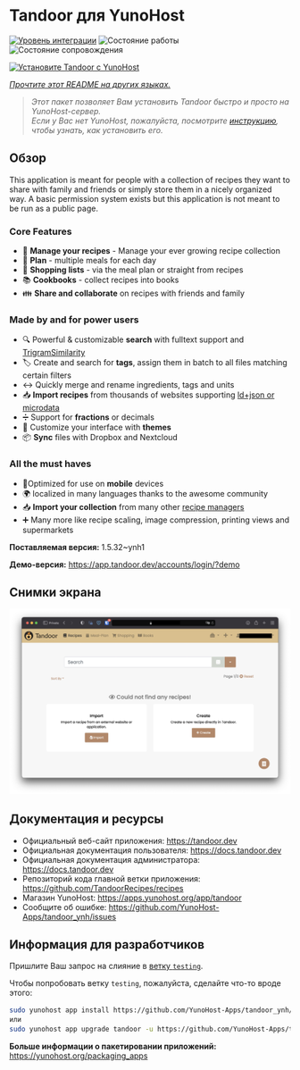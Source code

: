<!--
Важно: этот README был автоматически сгенерирован <https://github.com/YunoHost/apps/tree/master/tools/readme_generator>
Он НЕ ДОЛЖЕН редактироваться вручную.
-->

# Tandoor для YunoHost

[![Уровень интеграции](https://apps.yunohost.org/badge/integration/tandoor)](https://ci-apps.yunohost.org/ci/apps/tandoor/)
![Состояние работы](https://apps.yunohost.org/badge/state/tandoor)
![Состояние сопровождения](https://apps.yunohost.org/badge/maintained/tandoor)

[![Установите Tandoor с YunoHost](https://install-app.yunohost.org/install-with-yunohost.svg)](https://install-app.yunohost.org/?app=tandoor)

*[Прочтите этот README на других языках.](./ALL_README.md)*

> *Этот пакет позволяет Вам установить Tandoor быстро и просто на YunoHost-сервер.*  
> *Если у Вас нет YunoHost, пожалуйста, посмотрите [инструкцию](https://yunohost.org/install), чтобы узнать, как установить его.*

## Обзор

This application is meant for people with a collection of recipes they want to share with family and friends or simply
store them in a nicely organized way. A basic permission system exists but this application is not meant to be run as 
a public page.

### Core Features

- 🥗 **Manage your recipes** - Manage your ever growing recipe collection
- 📆 **Plan** - multiple meals for each day
- 🛒 **Shopping lists** - via the meal plan or straight from recipes
- 📚 **Cookbooks** - collect recipes into books
- 👪 **Share and collaborate** on recipes with friends and family

### Made by and for power users

- 🔍 Powerful & customizable **search** with fulltext support and [TrigramSimilarity](https://docs.djangoproject.com/en/3.0/ref/contrib/postgres/search/#trigram-similarity)
- 🏷️ Create and search for **tags**, assign them in batch to all files matching certain filters
- ↔️ Quickly merge and rename ingredients, tags and units 
- 📥️ **Import recipes** from thousands of websites supporting [ld+json or microdata](https://schema.org/Recipe)
- ➗ Support for **fractions** or decimals
- 🎨 Customize your interface with **themes**
- 📦 **Sync** files with Dropbox and Nextcloud
  
### All the must haves

- 📱Optimized for use on **mobile** devices
- 🌍 localized in many languages thanks to the awesome community
- 📥️ **Import your collection** from many other [recipe managers](https://docs.tandoor.dev/features/import_export/)
- ➕ Many more like recipe scaling, image compression, printing views and supermarkets

**Поставляемая версия:** 1.5.32~ynh1

**Демо-версия:** <https://app.tandoor.dev/accounts/login/?demo>

## Снимки экрана

![Снимок экрана Tandoor](./doc/screenshots/example.jpg)

## Документация и ресурсы

- Официальный веб-сайт приложения: <https://tandoor.dev>
- Официальная документация пользователя: <https://docs.tandoor.dev>
- Официальная документация администратора: <https://docs.tandoor.dev>
- Репозиторий кода главной ветки приложения: <https://github.com/TandoorRecipes/recipes>
- Магазин YunoHost: <https://apps.yunohost.org/app/tandoor>
- Сообщите об ошибке: <https://github.com/YunoHost-Apps/tandoor_ynh/issues>

## Информация для разработчиков

Пришлите Ваш запрос на слияние в [ветку `testing`](https://github.com/YunoHost-Apps/tandoor_ynh/tree/testing).

Чтобы попробовать ветку `testing`, пожалуйста, сделайте что-то вроде этого:

```bash
sudo yunohost app install https://github.com/YunoHost-Apps/tandoor_ynh/tree/testing --debug
или
sudo yunohost app upgrade tandoor -u https://github.com/YunoHost-Apps/tandoor_ynh/tree/testing --debug
```

**Больше информации о пакетировании приложений:** <https://yunohost.org/packaging_apps>
